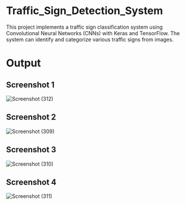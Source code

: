 # Traffic_Sign_Detection_System
This project implements a traffic sign classification system using Convolutional Neural Networks (CNNs) with Keras and TensorFlow. The system can identify and categorize various traffic signs from images.

# Output

## Screenshot 1
![Screenshot (312)](https://github.com/ayus1234/Traffic_Sign_Detection_System/assets/107507481/db779b23-5a8f-4c40-9964-20b2cbcc22d2)

## Screenshot 2
![Screenshot (309)](https://github.com/ayus1234/Traffic_Sign_Detection_System/assets/107507481/44f3d4ba-eecc-4789-b441-f359982708ea)

## Screenshot 3
![Screenshot (310)](https://github.com/ayus1234/Traffic_Sign_Detection_System/assets/107507481/542129b7-2179-4df6-8d26-cf5bc2c9bb5d)

## Screenshot 4
![Screenshot (311)](https://github.com/ayus1234/Traffic_Sign_Detection_System/assets/107507481/e475f0f9-404a-4164-8ba0-4ccc7e9146b7)
